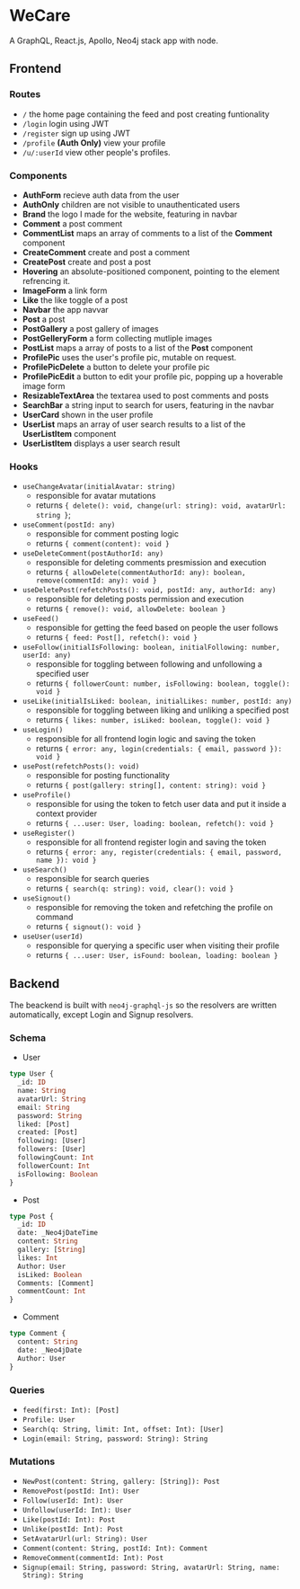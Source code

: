 # WeCare

A GraphQL, React.js, Apollo, Neo4j stack app with node.

## Frontend

### Routes

- `/` the home page containing the feed and post creating funtionality
- `/login` login using JWT
- `/register` sign up using JWT
- `/profile` **(Auth Only)** view your profile
- `/u/:userId` view other people's profiles.

### Components

- **AuthForm** recieve auth data from the user
- **AuthOnly** children are not visible to unauthenticated users
- **Brand** the logo I made for the website, featuring in navbar
- **Comment** a post comment
- **CommentList** maps an array of comments to a list of the **Comment** component
- **CreateComment** create and post a comment
- **CreatePost** create and post a post
- **Hovering** an absolute-positioned component, pointing to the element refrencing it.
- **ImageForm** a link form
- **Like** the like toggle of a post
- **Navbar** the app navvar
- **Post** a post
- **PostGallery** a post gallery of images
- **PostGelleryForm** a form collecting mutliple images
- **PostList** maps a array of posts to a list of the **Post** component
- **ProfilePic** uses the user's profile pic, mutable on request.
- **ProfilePicDelete** a button to delete your profile pic
- **ProfilePicEdit** a button to edit your profile pic, popping up a hoverable image form
- **ResizableTextArea** the textarea used to post comments and posts
- **SearchBar** a string input to search for users, featuring in the navbar
- **UserCard** shown in the user profile
- **UserList** maps an array of user search results to a list of the **UserListItem** component
- **UserListItem** displays a user search result

### Hooks

- `useChangeAvatar(initialAvatar: string)`
  - responsible for avatar mutations
  - returns `{ delete(): void, change(url: string): void, avatarUrl: string }`;
- `useComment(postId: any)`
  - responsible for comment posting logic
  - returns `{ comment(content): void }`
- `useDeleteComment(postAuthorId: any)`
  - responsible for deleting comments presmission and execution
  - returns `{ allowDelete(commentAuthorId: any): boolean, remove(commentId: any): void }`
- `useDeletePost(refetchPosts(): void, postId: any, authorId: any)`
  - responsible for deleting posts permission and execution
  - returns `{ remove(): void, allowDelete: boolean }`
- `useFeed()`
  - responsible for getting the feed based on people the user follows
  - returns `{ feed: Post[], refetch(): void }`
- `useFollow(initialIsFollowing: boolean, initialFollowing: number, userId: any)`
  - responsible for toggling between following and unfollowing a specified user
  - returns `{ followerCount: number, isFollowing: boolean, toggle(): void }`
- `useLike(initialIsLiked: boolean, initialLikes: number, postId: any)`
  - responsible for toggling between liking and unliking a specified post
  - returns `{ likes: number, isLiked: boolean, toggle(): void }`
- `useLogin()`
  - responsible for all frontend login logic and saving the token
  - returns `{ error: any, login(credentials: { email, password }): void }`
- `usePost(refetchPosts(): void)`
  - responsible for posting functionality
  - returns `{ post(gallery: string[], content: string): void }`
- `useProfile()`
  - responsible for using the token to fetch user data and put it inside a context provider
  - returns `{ ...user: User, loading: boolean, refetch(): void }`
- `useRegister()`
  - responsible for all frontend register login and saving the token
  - returns `{ error: any, register(credentials: { email, password, name }): void }`
- `useSearch()`
  - responsible for search queries
  - returns `{ search(q: string): void, clear(): void }`
- `useSignout()`
  - responsible for removing the token and refetching the profile on command
  - returns `{ signout(): void }`
- `useUser(userId)`
  - responsible for querying a specific user when visiting their profile
  - returns `{ ...user: User, isFound: boolean, loading: boolean }`

## Backend

The beackend is built with `neo4j-graphql-js` so the resolvers are written automatically, except Login and Signup resolvers.

### Schema

- User

```graphql
type User {
  _id: ID
  name: String
  avatarUrl: String
  email: String
  password: String
  liked: [Post]
  created: [Post]
  following: [User]
  followers: [User]
  followingCount: Int
  followerCount: Int
  isFollowing: Boolean
}
```

- Post

```graphql
type Post {
  _id: ID
  date: _Neo4jDateTime
  content: String
  gallery: [String]
  likes: Int
  Author: User
  isLiked: Boolean
  Comments: [Comment]
  commentCount: Int
}
```

- Comment

```graphql
type Comment {
  content: String
  date: _Neo4jDate
  Author: User
}
```

### Queries

- `feed(first: Int): [Post]`
- `Profile: User`
- `Search(q: String, limit: Int, offset: Int): [User]`
- `Login(email: String, password: String): String`

### Mutations

- `NewPost(content: String, gallery: [String]): Post`
- `RemovePost(postId: Int): User`
- `Follow(userId: Int): User`
- `Unfollow(userId: Int): User`
- `Like(postId: Int): Post`
- `Unlike(postId: Int): Post`
- `SetAvatarUrl(url: String): User`
- `Comment(content: String, postId: Int): Comment`
- `RemoveComment(commentId: Int): Post`
- `Signup(email: String, password: String, avatarUrl: String, name: String): String`
